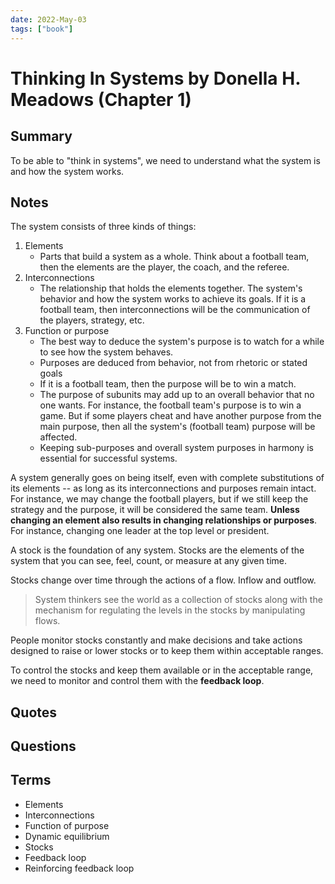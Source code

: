 ```yaml
---
date: 2022-May-03
tags: ["book"]
---
```


# Thinking In Systems by Donella H. Meadows (Chapter 1)

## Summary
To be able to "think in systems", we need to understand what the system is and how the system works.


## Notes
The system consists of three kinds of things:
1. Elements
	- Parts that build a system as a whole. Think about a football team, then the elements are the player, the coach, and the referee. 
2. Interconnections
	- The relationship that holds the elements together. The system's behavior and how the system works to achieve its goals. If it is a football team, then interconnections will be the communication of the players, strategy, etc.
3. Function or purpose
	- The best way to deduce the system's purpose is to watch for a while to see how the system behaves.
	- Purposes are deduced from behavior, not from rhetoric or stated goals
	- If it is a football team, then the purpose will be to win a match.
	- The purpose of subunits may add up to an overall behavior that no one wants. For instance, the football team's purpose is to win a game. But if some players cheat and have another purpose from the main purpose, then all the system's (football team) purpose will be affected.
	- Keeping sub-purposes and overall system purposes in harmony is essential for successful systems.

A system generally goes on being itself, even with complete substitutions of its elements -- as long as its interconnections and purposes remain intact. For instance, we may change the football players, but if we still keep the strategy and the purpose, it will be considered the same team. **Unless changing an element also results in changing relationships or purposes**. For instance, changing one leader at the top level or president.

A stock is the foundation of any system. Stocks are the elements of the system that you can see, feel, count, or measure at any given time.

Stocks change over time through the actions of a flow. Inflow and outflow. 


> System thinkers see the world as a collection of stocks along with the mechanism for regulating the levels in the stocks by manipulating flows.

People monitor stocks constantly and make decisions and take actions designed to raise or lower stocks or to keep them within acceptable ranges.

To control the stocks and keep them available or in the acceptable range, we need to monitor and control them with the **feedback loop**. 


## Quotes
<!-- all the quotes with blockquote -->


## Questions
<!-- all the questions and critics. always questioning for more deep exploration-->


## Terms
<!-- Link to page of the terms -->

- Elements
- Interconnections
- Function of purpose
- Dynamic equilibrium
- Stocks
- Feedback loop
- Reinforcing feedback loop


